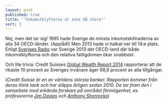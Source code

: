 ```yaml
---
layout: post
published: true
title: '"Inkomstklyftorna är inte SÅ stora"'
sort: 3
---
```


Nej, men det tar sig! 
1995 hade Sverige de minsta inkomstskillnaderna av alla 34 OECD-länder. (Applåd!) Men 2013 hade vi halkat ner till 14:e plats. Enligt [Sveriges Radio](http://sverigesradio.se/sida/artikel.aspx?programid=83&artikel=5535253) var Sverige 2013 det OECD-land där både inkomstklyftorna och den relativa fattigdomen ökar _snabbast_.

Och lite trivia: Credit Suisses [Global Wealth Report 2014](https://publications.credit-suisse.com/tasks/render/file/?fileID=60931FDE-A2D2-F568-B041B58C5EA591A4) rapporterar att de rikaste 10 procent av Sveriges invånare äger 68,6 procent av alla tillgångar.

(_Credit Suisse är en av världens största banker. Rapporten kommer från deras think tank och har släpps årligen sedan 2010. De tar fram den i samarbete med erkända forskare på området förmögenhet, ex. profesorerna [Jim Davies](http://economics.uwo.ca/people/faculty/davies.html) och  [Anthony Shorrocks](https://www.wider.unu.edu/expert/anthony-shorrocks)_)
